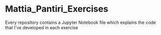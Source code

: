 # Mattia_Pantiri_Exercises

Every repository contains a Jupyter Notebook file which explains the code that I've developed in each exercise
